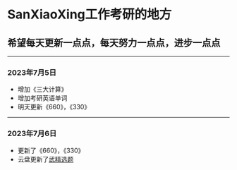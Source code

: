 # SanXiaoXing工作考研的地方

## 希望每天更新一点点，每天努力一点点，进步一点点

------

### **2023年7月5日**

- 增加《三大计算》
- 增加考研英语单词
- 明天更新《660》，《330》

------

### 2023年7月6日

- 更新了《660》，《330》
- 云盘更新了[武精选题](https://www.123pan.com/s/SIXcVv-JzCtd.html)